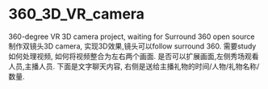 # 360_3D_VR_camera
360-degree VR 3D camera project, waiting for Surround 360 open source
制作双镜头3D camera, 实现3D效果,镜头可以follow surround 360.
需要study如何处理视频, 如何将视频整合为左右两个画面.
是否可以扩展画面,左侧秀场观看人员,主播人员. 下面是文字聊天内容, 右侧是送给主播礼物的时间/人物/礼物名称/数量.
